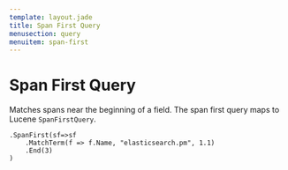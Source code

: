 ```yaml
---
template: layout.jade
title: Span First Query
menusection: query
menuitem: span-first
---
```



# Span First Query
Matches spans near the beginning of a field. The span first query maps to Lucene `SpanFirstQuery`. 

	.SpanFirst(sf=>sf
		.MatchTerm(f => f.Name, "elasticsearch.pm", 1.1)
		.End(3)
	)

